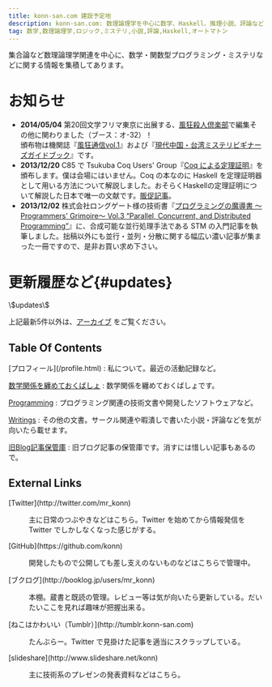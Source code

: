 ```yaml
---
title: konn-san.com 建設予定地
description: konn-san.com: 数理論理学を中心に数学、Haskell、推理小説、評論など。
tag: 数学,数理論理学,ロジック,ミステリ,小説,評論,Haskell,オートマトン
---
```


集合論など数理論理学関連を中心に、数学・関数型プログラミング・ミステリなどに関する情報を集積してあります。

お知らせ
=======
* **2014/05/04** 第20回文学フリマ東京に出展する、[風狂殺人倶楽部](http://fukyomurderclub.web.fc2.com/)で編集その他に関わりました（ブース：オ-32）！  
  頒布物は機関誌『[風狂通信vol.1](http://fukyomurderclub.web.fc2.com/publications.html#fukyo-vol-1)』および『[現代中国・台湾ミステリビギナーズガイドブック](http://fukyomurderclub.web.fc2.com/publications.html#chinese-mystery-printed)』です。
* **2013/12/20** C85 で Tsukuba Coq Users' Group『[Coq による定理証明](http://tcug.jp/books/2013-12/)』を頒布します。僕は会場にはいません。Coq の本なのに Haskell を定理証明器として用いる方法について解説しました。おそらくHaskellの定理証明について解説した日本で唯一の文献です。[販促記事](prog/2013-advent-calendar.html)。
* **2013/12/02** 株式会社ロングゲート様の技術書『[プログラミングの魔導書 〜Programmers' Grimoire〜 Vol.3 “Parallel, Concurrent, and Distributed Programming”](http://longgate.co.jp/books/grimoire-vol3.html)』に、合成可能な並行処理手法である STM の入門記事を執筆しました。拙稿以外にも並行・並列・分散に関する幅広い濃い記事が集まった一冊ですので、是非お買い求め下さい。


更新履歴など{#updates}
==========

<dl>\$updates\$</dl>

上記最新5件以外は、[アーカイブ](./archive.html) をご覧ください。

<div class="row-fluid">

<div class="span6">
<h2 id="toc">Table Of Contents</h2>
[プロフィール](/profile.html)
:    私について。最近の活動記録など。

[数学関係を纏めておくばしょ](/math)
:    数学関係を纏めておくばしょです。

[Programming](/prog)
:    プログラミング関連の技術文書や開発したソフトウェアなど。

[Writings](/writing)
:    その他の文書。サークル関連や暇潰しで書いた小説・評論などを気が向いたら載せます。

[旧Blog記事保管庫](/articles)
:    旧ブログ記事の保管庫です。消すには惜しい記事もあるので。

</div>

<div class="span6">

<h2 id="links">External Links</h2>

<dl>
<dt>[Twitter](http://twitter.com/mr_konn)</dt>
<dd><p>主に日常のつぶやきなどはこちら。Twitter を始めてから情報発信を Twitter でしかしなくなった感じがする。</p></dd>
<dt>[GitHub](https://github.com/konn)</dt>
<dd><p>開発したもので公開しても差し支えのないものなどはこちらで管理中。</p></dd>
<dt>[ブクログ](http://booklog.jp/users/mr_konn)</dt>
<dd><p>本棚。蔵書と既読の管理。レビュー等は気が向いたら更新している。だいたいここを見れば趣味が把握出来る。</p></dd>
<dt>[ねこはかわいい（Tumblr）](http://tumblr.konn-san.com)</dt>
<dd><p>たんぶらー。Twitter で見掛けた記事を適当にスクラップしている。</p></dd>
<dt>[slideshare](http://www.slideshare.net/konn)
<dd><p>主に技術系のプレゼンの発表資料などはこちら。</p></dd>
</dl>
</div>
</div>
